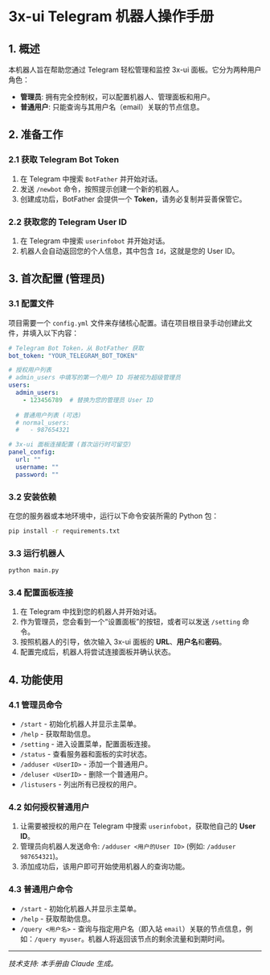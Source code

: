 # 3x-ui Telegram 机器人操作手册

## 1. 概述

本机器人旨在帮助您通过 Telegram 轻松管理和监控 3x-ui 面板。它分为两种用户角色：

- **管理员**: 拥有完全控制权，可以配置机器人、管理面板和用户。
- **普通用户**: 只能查询与其用户名（email）关联的节点信息。

## 2. 准备工作

### 2.1 获取 Telegram Bot Token

1.  在 Telegram 中搜索 `BotFather` 并开始对话。
2.  发送 `/newbot` 命令，按照提示创建一个新的机器人。
3.  创建成功后，BotFather 会提供一个 **Token**，请务必复制并妥善保管它。

### 2.2 获取您的 Telegram User ID

1.  在 Telegram 中搜索 `userinfobot` 并开始对话。
2.  机器人会自动返回您的个人信息，其中包含 `Id`，这就是您的 User ID。

## 3. 首次配置 (管理员)

### 3.1 配置文件

项目需要一个 `config.yml` 文件来存储核心配置。请在项目根目录手动创建此文件，并填入以下内容：

```yaml
# Telegram Bot Token，从 BotFather 获取
bot_token: "YOUR_TELEGRAM_BOT_TOKEN"

# 授权用户列表
# admin_users 中填写的第一个用户 ID 将被视为超级管理员
users:
  admin_users:
    - 123456789  # 替换为您的管理员 User ID
  
  # 普通用户列表 (可选)
  # normal_users:
  #   - 987654321

# 3x-ui 面板连接配置 (首次运行时可留空)
panel_config:
  url: ""
  username: ""
  password: ""
```

### 3.2 安装依赖

在您的服务器或本地环境中，运行以下命令安装所需的 Python 包：

```bash
pip install -r requirements.txt
```

### 3.3 运行机器人

```bash
python main.py
```

### 3.4 配置面板连接

1.  在 Telegram 中找到您的机器人并开始对话。
2.  作为管理员，您会看到一个“设置面板”的按钮，或者可以发送 `/setting` 命令。
3.  按照机器人的引导，依次输入 3x-ui 面板的 **URL**、**用户名**和**密码**。
4.  配置完成后，机器人将尝试连接面板并确认状态。

## 4. 功能使用

### 4.1 管理员命令

- `/start` - 初始化机器人并显示主菜单。
- `/help` - 获取帮助信息。
- `/setting` - 进入设置菜单，配置面板连接。
- `/status` - 查看服务器和面板的实时状态。
- `/adduser <UserID>` - 添加一个普通用户。
- `/deluser <UserID>` - 删除一个普通用户。
- `/listusers` - 列出所有已授权的用户。

### 4.2 如何授权普通用户

1.  让需要被授权的用户在 Telegram 中搜索 `userinfobot`，获取他自己的 **User ID**。
2.  管理员向机器人发送命令: `/adduser <用户的User ID>` (例如: `/adduser 987654321`)。
3.  添加成功后，该用户即可开始使用机器人的查询功能。

### 4.3 普通用户命令
- `/start` - 初始化机器人并显示主菜单。
- `/help` - 获取帮助信息。
- `/query <用户名>` - 查询与指定用户名（即入站 `email`）关联的节点信息，例如：`/query myuser`。机器人将返回该节点的剩余流量和到期时间。

---

*技术支持: 本手册由 Claude 生成。*
